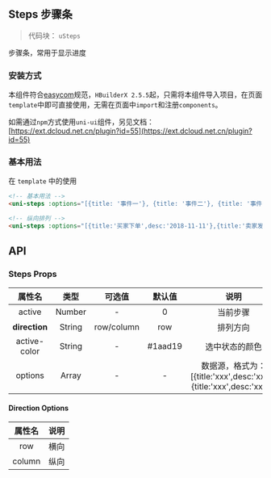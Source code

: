 

## Steps 步骤条
> 代码块： `uSteps`


步骤条，常用于显示进度

### 安装方式

本组件符合[easycom](https://uniapp.dcloud.io/collocation/pages?id=easycom)规范，`HBuilderX 2.5.5`起，只需将本组件导入项目，在页面`template`中即可直接使用，无需在页面中`import`和注册`components`。

如需通过`npm`方式使用`uni-ui`组件，另见文档：[https://ext.dcloud.net.cn/plugin?id=55](https://ext.dcloud.net.cn/plugin?id=55)

### 基本用法

在 ``template`` 中的使用

```html
<!-- 基本用法 -->
<uni-steps :options="[{title: '事件一'}, {title: '事件二'}, {title: '事件三'}, {title: '事件四'}]" :active="1"></uni-steps>

<!-- 纵向排列 -->
<uni-steps :options="[{title:'买家下单',desc:'2018-11-11'},{title:'卖家发货',desc:'2018-11-12'},{title:'买家签收',desc:'2018-11-13'},{title:'交易完成',desc:'2018-11-14'}]" direction="column" :active="2"></uni-steps>
```


## API

### Steps Props

|属性名					|类型		|	可选值				|默认值	|说明																|
|:-:						|:-:		|	:-:					|:-:		|:-:																|
|active					|Number	|	-						|0			|当前步骤															|
|**direction**	|String	|	row/column	|row		|排列方向|
|active-color		|String	|	-						|#1aad19|选中状态的颜色														|
|options				|Array	|	-						| - 		|数据源，格式为：[{title:'xxx',desc:'xxx'},{title:'xxx',desc:'xxx'}]|

#### Direction Options
| 属性名		| 说明		|
| :-:			| :-:		|
| row			| 横向		|
| column	| 纵向		|
